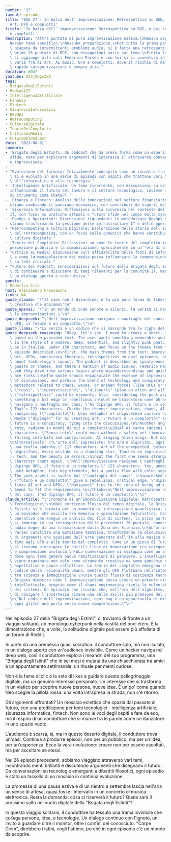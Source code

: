 ```yaml
---
number: '27'
layout: episode
title: 'BGE 27 - In balia dell''improvvisazione: Retrospettiva su BGE, e poi su AI
  Art, UFO e complotti'
titolo: 'In balia dell''improvvisazione: Retrospettiva su BGE, e poi su AI Art, UFO
  e complotti'
description: "Altra puntata di pura improvvisazione estiva.\nNessun ospite predefinito.\n\
  Nessun tema specifico.\nNessuna preparazione.\nPer tutta la prima parte, ancora\
  \ piagata da intermittenti problemi audio, si è fatta una retrospettiva delle\
  \ prime 26 puntate di BGE, con divagazioni varie sul tema.\nFinita la retrospettiva,\
  \ si aggiunge alla call Federico Parsec e con lui si ci avventura in considerazioni\
  \ varie fra AI art, AI music, UFO e complotti, dove il rischio di malintesi e troppo\
  \ rapide categorizzazioni è sempre alto."
duration: 8047
youtube: U23jXbgsZxA
tags:
- BrigataDegliEstinti
- PodcastIT
- IntelligenzaArtificiale
- Finanza
- Fintech
- SicurezzaInformatica
- DevOps
- Retrocomputing
- CulturaDigitale
- TeorieDelComplotto
- CriticaAiMedia
- FuturoDelPodcast
date: '2023-08-01'
summary:
- 'Brigata degli Estinti: Un podcast che ha preso forma come un esperimento e una
  sfida, nato per esplorare argomenti di interesse IT attraverso conversazioni libere
  e improvvisate.'
- ''
- "Evoluzione del formato: Inizialmente concepito come un incontro tra amici, il podcast\
  \ si è evoluto in una serie di episodi con ospiti che trattano vari temi legati\
  \ all'informatica e alla tecnologia."
- 'Intelligenza Artificiale: Un tema ricorrente, con discussioni su come l''IA stia
  influenzando il futuro del lavoro e il settore tecnologico, insieme a considerazioni
  su strumenti come ChatGPT.'
- 'Finanza e Fintech: Analisi delle innovazioni nel settore finanziario e come queste
  stiano cambiando il panorama economico, con contributi da esperti del settore.'
- 'Sicurezza Informatica: Riflessioni sulla sicurezza nel contesto delle operazioni
  IT, con focus su pratiche attuali e future sfide nel campo della cybersecurity.'
- 'DevOps e Operazioni: Discussioni riguardanti le metodologie DevOps e come queste
  stiano trasformando la gestione delle infrastrutture IT e delle operazioni aziendali.'
- "Retrocomputing e Cultura Digitale: Esplorazione della storia dell'informatica e\
  \ del retrocomputing, con un focus sulle comunità che hanno contribuito alla\
  \ cultura digitale."
- 'Teorie del Complotto: Riflessioni su come le teorie del complotto influenzano la
  percezione pubblica e la comunicazione, specialmente in un''era di disinformazione.'
- "Critica ai Media: Discussione sull'affidabilità delle fonti di informazione\
  \ e come la manipolazione dei media possa influenzare la comprensione del pubblico\
  \ su temi cruciali."
- "Futuro del Podcast: Considerazioni sul futuro della Brigata degli Estinti e l'importanza\
  \ di continuare a discutere di temi rilevanti per la comunità IT, mantenendo\
  \ un dialogo aperto e costruttivo."
guests:
- Federico Cito
host: Alessandro Franceschi
links: NA
quote_claude: "\"Il caos non è disordine, è la più pura forma di libertà\
  \ creativa che abbiamo\"\n"
quote_openai: "\"In un mondo di onde sonore e silenzi, la verità si nasconde tra\
  \ le improvvisazioni.\"\n"
quote_deepseek: "\"Nell'improvvisazione navigano i naufraghi del caos: l'AI dipinge\
  \ UFO, il futuro è un complotto.\"\n"
quote_llama: "\"La verità è un codice che si nasconde tra le righe del rumore.\""
quote_deepseek_reasoning: "Okay, let's see. I need to create a short, impactful quote\
  \ based on the provided text. The user wants something memorable and effective,\
  \ in the style of a modern, deep, essential, and slightly punk poet. The quote should\
  \ be in Italian, under 150 characters, and focus on the themes from the podcast\
  \ episode described.\n\nFirst, the main themes from the text: improvisation, AI\
  \ art, UFOs, conspiracy theories, retrospectives on past episodes, and discussions\
  \ about technology's impact. The podcast is described as spontaneous, with no predefined\
  \ guests or themes, and there's mention of audio issues. Federico Parsec joins later,\
  \ and they dive into various topics where misunderstandings and quick categorizations\
  \ are risks.\n\nThe quote should encapsulate the essence of improvisation, the chaos\
  \ of discussions, and perhaps the blend of technology and conspiracy. Maybe using\
  \ metaphors related to chaos, waves, or unseen forces (like UFOs or AI). Words like\
  \ \"caos\", \"improvvisazione\", \"alienerà\" (play on alien and will alienate?),\
  \ \"retrospettiva\" could be elements. Also, considering the punk aspect, maybe\
  \ something a bit edgy or rebellious.\n\nLet me brainstorm some phrases. \"Nell'improvvisazione\
  \ navigano i naufraghi del caos: l'AI dipinge UFO, il futuro è un complotto.\"\
  \ That's 123 characters. Checks the themes: improvisation, chaos, AI art, UFOs,\
  \ conspiracy (\"complotto\"). Uses metaphor of shipwrecked sailors navigating chaos.\
  \ Maybe \"dipinge\" for AI creating art. \"Futuro è un complotto\" suggests the\
  \ future is a conspiracy, tying into the discussions.\n\nAnother angle: \"Senza\
  \ rete, cadiamo in mondi di bit e complotti\u2014l'AI canta canzoni aliene.\" 105\
  \ characters. \"Senza rete\" could mean without a safety net (improv) or network,\
  \ falling into bits and conspiracies, AI singing alien songs. But maybe less punchy.\n\
  \nAlternatively: \"L'arte dell'imprevisto: tra UFO e algoritmi, ogni errore è\
  \ una stella cadente.\" 117 characters. Art of the unexpected, between UFOs and\
  \ algorithms, every mistake is a shooting star. Touches on improvisation (\"imprevisto\"\
  ), tech, and the beauty in errors.\n\nBut the first one seems stronger. Let me check\
  \ character count again. \"Nell'improvvisazione navigano i naufraghi del caos: l'AI\
  \ dipinge UFO, il futuro è un complotto.\" 123 characters. Yes, under 150. It\
  \ uses metaphor, ties key elements, has a poetic flow with colon separating clauses.\
  \ The punk aspect is subtle but \"naufraghi del caos\" (shipwrecked of chaos) and\
  \ \"futuro è un complotto\" give a rebellious, critical edge. \"Dipinge UFO\"\
  \ links AI art and UFOs. \"Navigano\" ties to the idea of being adrift in improvisation.\
  \ Seems to fit the requirements.\n</think>\n\"Nell'improvvisazione navigano i naufraghi\
  \ del caos: l'AI dipinge UFO, il futuro è un complotto.\"\n"
claude_article: "\"Cronache di un'Improvvisazione Digitale: Retrospettiva e Derive\
  \ Tecnologiche\"\n\nNel vorticoso flusso del tempo digitale, la Brigata dei Geek\
  \ Estinti si è fermata per un momento di introspezione quantistica, generando\
  \ un episodio che oscilla tra memoria e speculazione futuristica. Come un sistema\
  \ operativo che esegue un'analisi dei file di sistema, la prima parte dell'episodio\
  \ si immerge in una retrospettiva delle precedenti 26 puntate, nonostante le interferenze\
  \ audio degne di una trasmissione dalla Zona del Silenzio.\n\nL'arrivo di Federico\
  \ Parsec catalizza una mutazione tematica, trasformando la discussione in un caleidoscopio\
  \ di argomenti che spaziano dall'arte generata dall'IA alla musica algoritmica,\
  \ fino agli UFO e alle teorie del complotto. Come in un gioco di Turing, i partecipanti\
  \ si trovano a navigare le sottili linee di demarcazione tra categorizzazioni affrettate\
  \ e comprensione profonda.\n\nLa conversazione si sviluppa come un algoritmo ricorsivo,\
  \ dove ogni tema genera nuove ramificazioni di pensiero. L'intelligenza artificiale\
  \ viene esaminata non solo come strumento creativo ma come specchio delle nostre\
  \ aspettative e paure collettive. Le teorie del complotto emergono come bug nel\
  \ codice della razionalità umana, mentre gli UFO fluttuano nell'intersezione\
  \ tra scienza e immaginazione.\n\nIn questo flusso di coscienza tecnologica, la\
  \ Brigata dimostra come l'improvvisazione possa essere un potente strumento di esplorazione\
  \ intellettuale, proprio come il chaos engineering rivela le vulnerabilità nascoste\
  \ dei sistemi. Un episodio che ricorda che, nell'era dell'algoritmo, la capacità\
  \ di navigare l'incertezza rimane una delle skills più preziose del geek contemporaneo.\n\
  \n\"Nel codice dell'improvvisazione, ogni bug è un'opportunità di discussione,\
  \ ogni glitch una porta verso nuove comprensioni.\"\n"
---
```

Nell’episodio 27 della "Brigata degli Estinti", ci troviamo di fronte a un viaggio solitario, un monologo cyberpunk nella vastità del pod-etero. È la dimostrazione che, a volte, la solitudine digitale può essere più affollata di un forum di Reddit.

Si parte da una premessa quasi socratica: il conduttore solo, ma non isolato, in un dialogo aperto con un'audience invisibile. Come un hacker naviga nel deep web, così il conduttore esplora i meandri del suo programma, una "Brigata degli Istinti" che in sei mesi è mutata da una chiacchierata tra amici a un appuntamento settimanale, un rituale per menti curiose.

Non è la fame di clic o la sete di likes a guidare questo pellegrinaggio digitale, ma un genuino interesse personale. Un interesse che si trasforma in un viatico per scoprire nuove persone, nuove idee. È un po' come quando Neo sceglie la pillola rossa: una volta intrapresa la strada, non c'è ritorno.

Gli argomenti affrontati? Un mosaico eclettico che spazia dal passato al futuro, con una predilezione per temi tecnologici - intelligenza artificiale, sicurezza informatica, fintech. Non sono le voci degli ospiti a fare da eco, ma il respiro di un conduttore che si muove tra le parole come un danzatore in uno spazio vuoto.

L'audience è scarsa, sì, ma in questo deserto digitale, il conduttore trova un'oasi. Continua a produrre episodi, non per un pubblico, ma per un'idea, per un'esperienza. Ecco la vera rivoluzione: creare non per essere ascoltati, ma per ascoltare se stessi.

Nei 26 episodi precedenti, abbiamo viaggiato attraverso vari temi, incontrando menti brillanti e discutendo argomenti che disegnano il futuro. Da conversazioni su tecnologie emergenti a dibattiti filosofici, ogni episodio è stato un tassello di un mosaico in continua evoluzione.

La promessa di una pausa estiva e di un rientro a settembre lascia nell'aria un senso di attesa, quasi fosse l'intervallo in un concerto di musica elettronica. Resta la domanda: cosa ci riserverà il futuro? Quale sarà il prossimo salto nel vuoto digitale della "Brigata degli Estinti"?

In questo viaggio solitario, il conduttore ha tessuto una trama invisibile che collega persone, idee, e tecnologie. Un dialogo continuo con l'ignoto, un invito a guardare oltre il monitor, oltre i confini del conosciuto. "Carpe Diem", direbbero i latini, cogli l'attimo, perché in ogni episodio c'è un mondo da scoprire.
